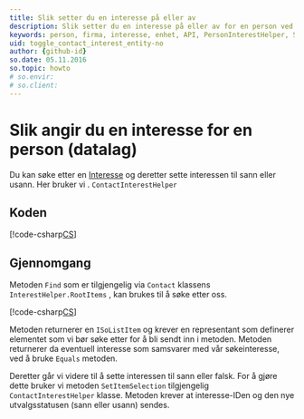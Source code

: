```yaml
---
title: Slik setter du en interesse på eller av
description: Slik setter du en interesse på eller av for en person ved hjelp av enheter
keywords: person, firma, interesse, enhet, API, PersonInterestHelper, SetItemSelection
uid: toggle_contact_interest_entity-no
author: {github-id}
so.date: 05.11.2016
so.topic: howto
# so.envir:
# so.client:
---
```


# Slik angir du en interesse for en person (datalag)

Du kan søke etter en [Interesse][1] og deretter sette interessen til sann eller usann. Her bruker vi . `ContactInterestHelper`

## Koden

[!code-csharp[CS](includes/toggle-interest-entity.cs)]

## Gjennomgang

Metoden `Find` som er tilgjengelig via `Contact` klassens `InterestHelper.RootItems` , kan brukes til å søke etter oss.

[!code-csharp[CS](includes/toggle-interest-entity.cs?range=14-18)]

Metoden returnerer en `ISoListItem` og krever en representant som definerer elementet som vi bør søke etter for å bli sendt inn i metoden. Metoden returnerer da eventuell interesse som samsvarer med vår søkeinteresse, ved å bruke `Equals` metoden.

Deretter går vi videre til å sette interessen til sann eller falsk. For å gjøre dette bruker vi metoden `SetItemSelection` tilgjengelig `ContactInterestHelper` klasse. Metoden krever at interesse-IDen og den nye utvalgsstatusen (sann eller usann) sendes.

<!-- Referenced links -->
[1]: ../../interests.md
